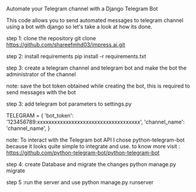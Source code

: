 Automate your Telegram channel with a Django Telegram Bot

This code allows you to send automated messages to telegram channel using a bot with django
so let's take a look at how its done.

step 1: clone the repository
git clone https://github.com/shareefmhd03/impress.ai.git

step 2: install requirements
pip install -r requirements.txt


step 3: create a telegram channel and telegram bot and make the bot the administrator of the channel

note: save the bot token obtained while creating the bot, this is required to send messages with the bot

step 3: add telegram bot parameters to settings.py 

TELEGRAM = {
    'bot_token': '123456789:xxxxxxxxxxxxxxxxxxxxxxxxxxxxxxxxxxxx',
    'channel_name': 'channel_name',
}

note: To interact with the Telegram bot API I chose python-telegram-bot because it looks quite simple to integrate and use.
to know more visit : https://github.com/python-telegram-bot/python-telegram-bot

step 4: create Database and migrate the changes
python manage.py migrate

step 5 :run the server and use
python manage.py runserver